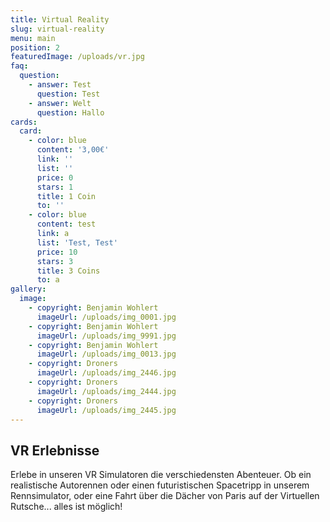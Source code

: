 ```yaml
---
title: Virtual Reality
slug: virtual-reality
menu: main
position: 2
featuredImage: /uploads/vr.jpg
faq:
  question:
    - answer: Test
      question: Test
    - answer: Welt
      question: Hallo
cards:
  card:
    - color: blue
      content: '3,00€'
      link: ''
      list: ''
      price: 0
      stars: 1
      title: 1 Coin
      to: ''
    - color: blue
      content: test
      link: a
      list: 'Test, Test'
      price: 10
      stars: 3
      title: 3 Coins
      to: a
gallery:
  image:
    - copyright: Benjamin Wohlert
      imageUrl: /uploads/img_0001.jpg
    - copyright: Benjamin Wohlert
      imageUrl: /uploads/img_9991.jpg
    - copyright: Benjamin Wohlert
      imageUrl: /uploads/img_0013.jpg
    - copyright: Droners
      imageUrl: /uploads/img_2446.jpg
    - copyright: Droners
      imageUrl: /uploads/img_2444.jpg
    - copyright: Droners
      imageUrl: /uploads/img_2445.jpg
---
```

## VR Erlebnisse

Erlebe in unseren VR Simulatoren die verschiedensten Abenteuer. Ob ein realistische Autorennen oder einen futuristischen Spacetripp in unserem Rennsimulator, oder eine Fahrt über die Dächer von Paris auf der Virtuellen Rutsche... alles ist möglich!
